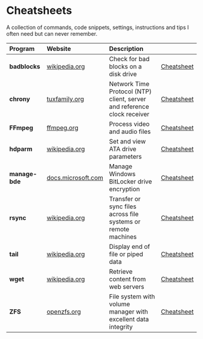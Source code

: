 # Cheatsheets
A collection of commands, code snippets, settings, instructions and tips I often need but can never remember.



| Program | Website | Description |   |
|:-----|:-----|:-----|:-----|
| **badblocks** | [wikipedia.org](https://en.wikipedia.org/wiki/Badblocks) | Check for bad blocks on a disk drive | [Cheatsheet](./badblocks.md) |
| **chrony** | [tuxfamily.org](https://chrony.tuxfamily.org/) | Network Time Protocol (NTP) client, server and reference clock receiver | [Cheatsheet](./chrony.md) |
| **FFmpeg** | [ffmpeg.org](https://ffmpeg.org/) | Process video and audio files | [Cheatsheet](./ffmpeg.md) |
| **hdparm** | [wikipedia.org](https://en.wikipedia.org/wiki/Hdparm) | Set and view ATA drive parameters | [Cheatsheet](./hdparm.md) |
| **manage-bde** | [docs.microsoft.com](https://docs.microsoft.com/en-us/windows/security/information-protection/bitlocker/bitlocker-use-bitlocker-drive-encryption-tools-to-manage-bitlocker) | Manage Windows BitLocker drive encryption | [Cheatsheet](./manage-bde.md) |
| **rsync** | [wikipedia.org](https://en.wikipedia.org/wiki/Rsync) | Transfer or sync files across file systems or remote machines | [Cheatsheet](./rsync.md) |
| **tail** | [wikipedia.org](https://en.wikipedia.org/wiki/Tail_(Unix)) | Display end of file or piped data | [Cheatsheet](./tail.md) |
| **wget** | [wikipedia.org](https://en.wikipedia.org/wiki/Wget) | Retrieve content from web servers | [Cheatsheet](./wget.md) |
| **ZFS** | [openzfs.org](https://openzfs.org) | File system with volume manager with excellent  data integrity | [Cheatsheet](./zfs.md) |
